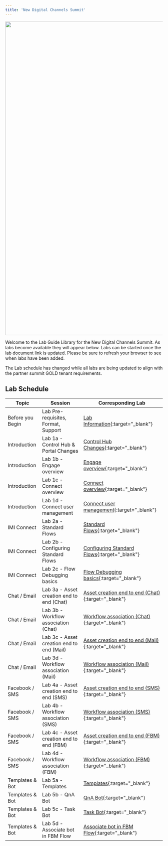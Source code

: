 ```yaml
---
title: 'New Digital Channels Summit'
---
```


<img align="middle" src="../images/12_51_47.jpg" width="1000" />

Welcome to the Lab Guide Library for the New Digital Channels Summit. As labs become available they will appear below. Labs can be started once the lab document link is updated. Please be sure to refresh your browser to see when labs have been added.

The Lab schedule has changed while all labs are being updated to align with the partner summit GOLD tenant requirements.

## Lab Schedule

| Topic           | Session                                   | Corresponding Lab                                                       |
| --------------- | ----------------------------------------- | -------------------------------------------------------------           |
| Before you Begin| Lab Pre-requisites, Format, Support       | [Lab Information](Lab_Information.md){:target="\_blank"}                          |
| Introduction    | Lab 1a - Control Hub & Portal Changes     | [Control Hub Changes](1a_CH_Portal_Changes.md){:target="\_blank"}                          |
| Introduction    | Lab 1b - Engage overview                  | [Engage overview](1b_Engage_overview.md){:target="\_blank"}                |
| Introduction    | Lab 1c - Connect overview                 | [Connect overview](1c_Connect_overview.md){:target="\_blank"}              |
| Introduction    | Lab 1d - Connect user management          | [Connect user management](1d_Connect_users.md){:target="\_blank"}              |
| IMI Connect     | Lab 2a - Standard Flows                   | [Standard Flows](2a_Access_Standard_Flows.md){:target="\_blank"}                               |
| IMI Connect     | Lab 2b - Configuring Standard Flows       | [Configuring Standard Flows](2b_Configure_Standard_Flows.md){:target="\_blank"}      |
| IMI Connect     | Lab 2c - Flow Debugging basics            | [Flow Debugging basics](2c_Flow_debugging.md){:target="\_blank"}           |
| Chat / Email    | Lab 3a - Asset creation end to end (Chat) | [Asset creation end to end (Chat)](3a_b_Chat_Configuration.md){:target="\_blank"}             |
| Chat / Email    | Lab 3b - Workflow association (Chat)      | [Workflow association (Chat)](3a_b_Chat_Configuration.md){:target="\_blank"}                  | 
| Chat / Email    | Lab 3c - Asset creation end to end (Mail) | [Asset creation end to end (Mail)](3c_d_Email_Configuration.md){:target="\_blank"}             |
| Chat / Email    | Lab 3d - Workflow association (Mail)      | [Workflow association (Mail)](3c_d_Email_Configuration.md){:target="\_blank"}                   |
| Facebook / SMS  | Lab 4a - Asset creation end to end (SMS)  | [Asset creation end to end (SMS)](4a_SMS_Configuration.md){:target="\_blank"}                    |
| Facebook / SMS  | Lab 4b - Workflow association (SMS)       | [Workflow association (SMS)](4b_SMS_Configuration.md){:target="\_blank"}                         |
| Facebook / SMS  | Lab 4c - Asset creation end to end (FBM)  | [Asset creation end to end (FBM)](4c_d_FBM_Configuration.md){:target="\_blank"}                    |
| Facebook / SMS  | Lab 4d - Workflow association (FBM)       | [Workflow association (FBM)](4c_d_FBM_Configuration.md){:target="\_blank"}                         |
| Templates & Bot | Lab 5a - Templates                        | [Templates](5a_Templates_Bots.md){:target="\_blank"}                                    |
| Templates & Bot | Lab 5b - QnA Bot                          | [QnA Bot](5b_Templates_Bots.md){:target="\_blank"}                                      |
| Templates & Bot | Lab 5c - Task Bot                         | [Task Bot](5c_Templates_Bots.md){:target="\_blank"}                                     |
| Templates & Bot | Lab 5d - Associate bot in FBM Flow        | [Associate bot in FBM Flow](5d_Templates_Bots.md){:target="\_blank"}                    |
